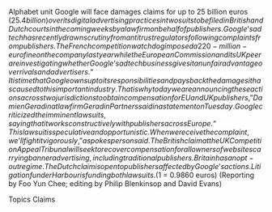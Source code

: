 Alphabet unit Google will face damages claims for up to 25 billion euros ($25.4 billion) over its digital advertising practices in two suits to be filed in British and Dutch courts in the coming weeks by a law firm on behalf of publishers.
Google’s adtech has recently drawn scrutiny from antitrust regulators following complaints from publishers.
The French competition watchdog imposed a 220-million-euro fine on the company last year while the European Commission and its UK peer are investigating whether Google’s adtech business gives it an unfair advantage over rivals and advertisers.
“It is time that Google owns up to its responsibilities and pays back the damages it has caused to this important industry. That is why today we are announcing these actions across two jurisdictions to obtain compensation for EU and UK publishers,” Damien Geradin at law firm Geradin Partners said in a statement on Tuesday.
Google criticized the imminent lawsuits, saying that it works constructively with publishers across Europe.
“This lawsuit is speculative and opportunistic. When we receive the complaint, we’ll fight it vigorously,” a spokesperson said.
The British claim at the UK Competition Appeal Tribunal will seek to recover compensation for all owners of websites carrying banner advertising, including traditional publishers. Britain has an opt-out regime.
The Dutch claim is open to publishers affected by Google’s actions. Litigation funder Harbour is funding both lawsuits.
($1 = 0.9860 euros)
(Reporting by Foo Yun Chee; editing by Philip Blenkinsop and David Evans)

Topics
Claims
